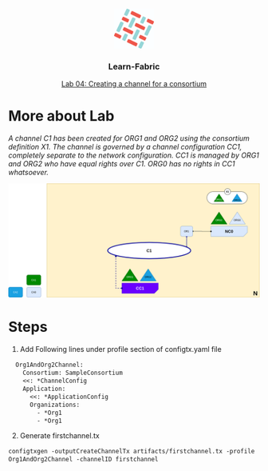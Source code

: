 <br />
<p align="center">
  <a>
    <img src="../img/fabric_logo.png" alt="Logo" width="80" height="80">
  </a>

  <h3 align="center">Learn-Fabric</h3>

  <a href="https://hyperledger-fabric.readthedocs.io/en/latest/network/network.html#creating-a-channel-for-a-consortium">
  <p align="center">
  Lab 04: Creating a channel for a consortium
  </a>
</p>

# More about Lab
*A channel C1 has been created for ORG1 and ORG2 using the consortium definition X1. The channel is governed by a channel configuration CC1, completely separate to the network configuration. CC1 is managed by ORG1 and ORG2 who have equal rights over C1. ORG0 has no rights in CC1 whatsoever.*
<p align="left">
  <a>
    <img src="../img/lab04.png" alt="lab04: Creating a channel for a consortium">
  </a>
</p>

# Steps
1. Add Following lines under profile section of configtx.yaml file
```
  Org1AndOrg2Channel:
    Consortium: SampleConsortium
    <<: *ChannelConfig
    Application:
      <<: *ApplicationConfig
      Organizations:
        - *Org1
        - *Org1
```
2. Generate firstchannel.tx
```
configtxgen -outputCreateChannelTx artifacts/firstchannel.tx -profile Org1AndOrg2Channel -channelID firstchannel
```